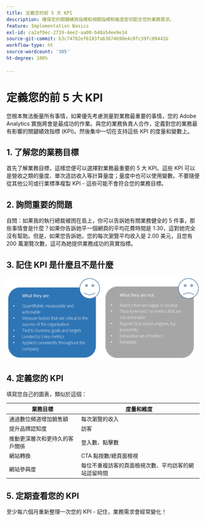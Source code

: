 ```yaml
---
title: 定義您的前 5 大 KPI
description: 確保您的關鍵績效指標和相關指標和維度密切配合您的業務需求。
feature: Implementation Basics
exl-id: ca2af0ec-2719-4ee2-aa00-b48a54ee9e14
source-git-commit: b3c74782ef6183fa63674b98e4c0fc39fc09441b
workflow-type: ht
source-wordcount: '305'
ht-degree: 100%

---
```


# 定義您的前 5 大 KPI

您根本無法衡量所有事情，如果優先考慮測量對業務最重要的事情，您的 Adobe Analytics 實施將會是最成功的作業。與您的業務負責人合作，定義對您的業務最有影響的關鍵績效指標 (KPI)。然後集中一切在支持這些 KPI 的度量和變數上。

## 1. 了解您的業務目標

首先了解業務目標，這樣您便可以選擇對業務最重要的 5 大 KPI。這些 KPI 可以是營收之類的量度、單次造訪收入等計算量度；量度中也可以使用變數。不要隨便從其他公司或行業標準複製 KPI - 這些可能不會符合您的業務目標。

## 2. 詢問重要的問題

自問：如果我的執行總裁被困在島上，你可以告訴她有關業務健全的 5 件事，那些事情會是什麼？如果你告訴她平一個網頁的平均花費時間是 1:30，這對她完全沒有幫助。但是，如果您告訴她，您的每次瀏覽平均收入是 2.00 美元，且您有 200 萬瀏覽次數，這可為她提供業務成功的真實指標。

## 3. 記住 KPI 是什麼且不是什麼

![](assets/kpis.png)

## 4. 定義您的 KPI

填寫您自己的圖表，類似於這個：

| 業務目標 | 度量和維度 |
| --- | --- |
| 通過數位頻道增加銷售額 | 每次瀏覽的收入 |
| 提升品牌認知度 | 訪客 |
| 推動更深層次和更持久的客戶關係 | 登入數、點擊數 |
| 網站轉換 | CTA 點按數/總頁面檢視 |
| 網站參與度 | 每位不重複訪客的頁面檢視次數、平均訪客的網站逗留時間 |

## 5. 定期查看您的 KPI

至少每六個月重新整理一次您的 KPI - 記住，業務需求會經常變化！
